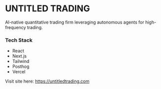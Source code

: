 # UNTITLED TRADING
AI-native quantitative trading firm leveraging autonomous agents for high-frequency trading.

### Tech Stack

* React
* Next.js
* Tailwind
* Posthog
* Vercel

Visit site here: https://untitledtrading.com
